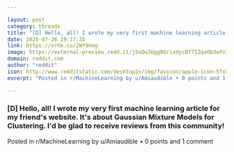 ```yaml
---

layout: post
category: threads
title: "[D] Hello, all! I wrote my very first machine learning article for my friend's website. It's about Gaussian Mixture Models for Clustering. I'd be glad to receive reviews from this community!"
date: 2020-07-26 19:17:35
link: https://vrhk.co/2WY9nog
image: https://external-preview.redd.it/j5xQwJUgg0GrixdycBT7IZqaOb3wfnINOUzM31scU2g.jpg?width=1000&height=523.560209424&auto=webp&crop=1000:523.560209424,smart&s=8df4c6a6172b80c57e20a55b03f38d0c29c9a75a
domain: reddit.com
author: "reddit"
icon: http://www.redditstatic.com/desktop2x/img/favicon/apple-icon-57x57.png
excerpt: "Posted in r/MachineLearning by u/Amiaudible • 0 points and 1 comment"

---
```


### [D] Hello, all! I wrote my very first machine learning article for my friend's website. It's about Gaussian Mixture Models for Clustering. I'd be glad to receive reviews from this community!

Posted in r/MachineLearning by u/Amiaudible • 0 points and 1 comment